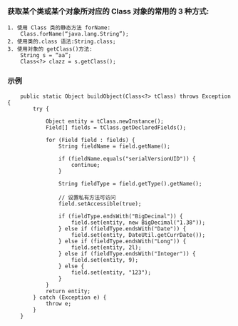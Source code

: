### 获取某个类或某个对象所对应的 Class 对象的常用的 3 种方式:
    1. 使用 Class 类的静态方法 forName:
        Class.forName(“java.lang.String”);
    2. 使用类的.class 语法:String.class;
    3. 使用对象的 getClass()方法:
        String s = “aa”; 
        Class<?> clazz = s.getClass();

### 示例
```
    public static Object buildObject(Class<?> tClass) throws Exception {
        try {

            Object entity = tClass.newInstance();
            Field[] fields = tClass.getDeclaredFields();

            for (Field field : fields) {
                String fieldName = field.getName();

                if (fieldName.equals("serialVersionUID")) {
                    continue;
                }

                String fieldType = field.getType().getName();

                // 设置私有方法可访问
                field.setAccessible(true);
                
                if (fieldType.endsWith("BigDecimal")) {
                    field.set(entity, new BigDecimal("1.38"));
                } else if (fieldType.endsWith("Date")) {
                    field.set(entity, DateUtil.getCurrDate());
                } else if (fieldType.endsWith("Long")) {
                    field.set(entity, 2l);
                } else if (fieldType.endsWith("Integer")) {
                    field.set(entity, 9);
                } else {
                    field.set(entity, "123");
                }
            }
            return entity;
        } catch (Exception e) {
            throw e;
        }
    }

```